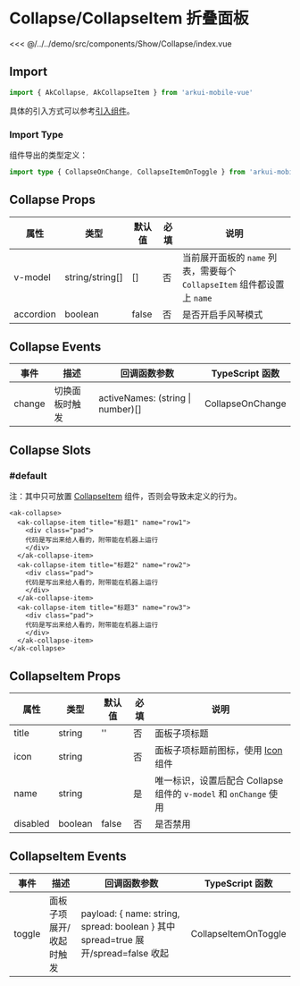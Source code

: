 # Collapse/CollapseItem 折叠面板

<CodeDemo name="Collapse">

<<< @/../../demo/src/components/Show/Collapse/index.vue

</CodeDemo>

## Import

```js
import { AkCollapse, AkCollapseItem } from 'arkui-mobile-vue'
```

具体的引入方式可以参考[引入组件](../guide/import.md)。

### Import Type

组件导出的类型定义：

```ts
import type { CollapseOnChange, CollapseItemOnToggle } from 'arkui-mobile-vue'
```

## Collapse Props

| 属性      | 类型            | 默认值 | 必填 | 说明                                                                    |
| --------- | --------------- | ------ | ---- | ----------------------------------------------------------------------- |
| v-model   | string/string[] | []     | 否   | 当前展开面板的 `name` 列表，需要每个 `CollapseItem` 组件都设置上 `name` |
| accordion | boolean         | false  | 否   | 是否开启手风琴模式                                                      |

## Collapse Events

| 事件   | 描述           | 回调函数参数                      | TypeScript 函数  |
| ------ | -------------- | --------------------------------- | ---------------- |
| change | 切换面板时触发 | activeNames: (string \| number)[] | CollapseOnChange |

## Collapse Slots

### #default

注：其中只可放置 [CollapseItem](./Collapse.md#collapseitem-折叠面板子项) 组件，否则会导致未定义的行为。

```vue
<ak-collapse>
  <ak-collapse-item title="标题1" name="row1">
    <div class="pad">
    代码是写出来给人看的，附带能在机器上运行
    </div>
  </ak-collapse-item>
  <ak-collapse-item title="标题2" name="row2">
    <div class="pad">
    代码是写出来给人看的，附带能在机器上运行
    </div>
  </ak-collapse-item>
  <ak-collapse-item title="标题3" name="row3">
    <div class="pad">
    代码是写出来给人看的，附带能在机器上运行
    </div>
  </ak-collapse-item>
</ak-collapse>
```

## CollapseItem Props

| 属性     | 类型    | 默认值 | 必填 | 说明                                                              |
| -------- | ------- | ------ | ---- | ----------------------------------------------------------------- |
| title    | string  | ''     | 否   | 面板子项标题                                                      |
| icon     | string  |        | 否   | 面板子项标题前图标，使用 [Icon](./Icon.md) 组件                   |
| name     | string  |        | 是   | 唯一标识，设置后配合 Collapse 组件的 `v-model` 和 `onChange` 使用 |
| disabled | boolean | false  | 否   | 是否禁用                                                          |

## CollapseItem Events

| 事件   | 描述                    | 回调函数参数                                                                       | TypeScript 函数      |
| ------ | ----------------------- | ---------------------------------------------------------------------------------- | -------------------- |
| toggle | 面板子项展开/收起时触发 | payload: { name: string, spread: boolean } 其中 spread=true 展开/spread=false 收起 | CollapseItemOnToggle |
